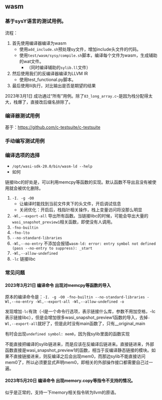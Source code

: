 
## wasm

### 基于sysY语言的测试用例。

流程：

1. 首先使用编译器编译为wasm
    - 使用`add_include.sh`预处理sy文件，增加include头文件的代码。
    - 使用`test/wasm/sysy/compile.sh`脚本，编译每个文件为wasm，生成辅助的wat文件。
        - （同时编译辅助的`sylib.ll`文件）
2. 然后使用我们的反编译器编译为LLVM IR
    - 使用test_functional.py脚本。
3. 最后使用lli执行，对比输出是否是期望的结果

2023年3月1日 成功通过“所有”用例。除了`83_long_array.c~`是因为栈分配得太大，栈爆了，直接改后缀名排除了。

### 编译器测试用例

基于：https://github.com/c-testsuite/c-testsuite 

### 手动编写测试用例

### 编译选项的选择

- `/opt/wasi-sdk-20.0/bin/wasm-ld --help`
- 如何

链接libc的好处是，可以利用memcpy等函数的实现。默认函数不导出且没有被使用就会被优化删除。

1. `-I. -g -O0` 
    - 让编译时能找到当前文件夹下的头文件，开启调试信息
    - 关闭优化：开启后，栈指针相关操作，栈上变量访问将没那么明显
1. `-Wl,--export-all` 导出所有函数。当链接libc的时候，可能会导出大量的`wasi_snapshot_preview1`相关函数，即使没有人调用。
1. `-fno-builtin`
1. `-fno-lto`
1. `--no-standard-libraries`
1. `-Wl,--no-entry` 不添加会报错`wasm-ld: error: entry symbol not defined (pass --no-entry to suppress): _start`
1. `-Wl,--allow-undefined`
1. `-lc` 链接libc

### 常见问题

#### 2023年3月21日 编译命令 出现对memcpy等函数的导入

原本的编译命令是：`-I. -g -O0 -fno-builtin --no-standard-libraries -Wl,--no-entry -Wl,--export-all -Wl,--allow-undefined -o`

发现增加`-lc`有效（-l是一个命令行选项，表示链接什么库，参数不用加空格，-lc表示链接libc），但是会增加很多wasi_snapshot_preview1函数的导入，去掉`-Wl,--export-all`就好了，但是此时没有main函数了，只有__original_main

有时会出现`undefined symbol: mem0`，因为我sylib里面的函数实现

不能直接把编译的sylib链进来，而是应该在反编译后链进来。直接链进来，外部函数直接是wasi_snapshot_preview1的函数，相当于反编译静态链接的模块。如果不直接链接进来，则反编译之后会出现mem0，而那边sylib不能直接访问mem0了，所以必须要显式声明mem0，即相关的外部操作接口都需要自己过一遍。

#### 2023年5月20日 编译命令 出现memory.copy等指令不支持的情况。

似乎是正常的，支持一下memory相关指令转为llvm的原语。
